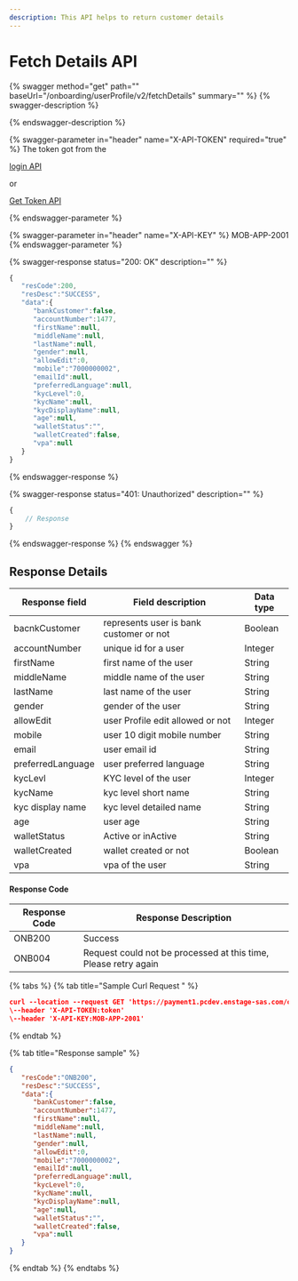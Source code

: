 ```yaml
---
description: This API helps to return customer details
---
```


# Fetch Details API

{% swagger method="get" path="" baseUrl="<domain>/onboarding/userProfile/v2/fetchDetails" summary="" %}
{% swagger-description %}

{% endswagger-description %}

{% swagger-parameter in="header" name="X-API-TOKEN" required="true" %}
The token got from the 

[login API](../../../../version-1/customer-on-boarding/api-specification/authentication-and-authorization/login-api.md)

 or 

[Get Token API](../../../../version-1/customer-on-boarding/common-apis/get-app-token-api.md)


{% endswagger-parameter %}

{% swagger-parameter in="header" name="X-API-KEY" %}
MOB-APP-2001
{% endswagger-parameter %}

{% swagger-response status="200: OK" description="" %}
```javascript
{
   "resCode":200,
   "resDesc":"SUCCESS",
   "data":{
      "bankCustomer":false,
      "accountNumber":1477,
      "firstName":null,
      "middleName":null,
      "lastName":null,
      "gender":null,
      "allowEdit":0,
      "mobile":"7000000002",
      "emailId":null,
      "preferredLanguage":null,
      "kycLevel":0,
      "kycName":null,
      "kycDisplayName":null,
      "age":null,
      "walletStatus":"",
      "walletCreated":false,
      "vpa":null
   }
}
```
{% endswagger-response %}

{% swagger-response status="401: Unauthorized" description="" %}
```javascript
{
    // Response
}
```
{% endswagger-response %}
{% endswagger %}

## Response Details

| Response field    | Field description                       | Data type |
| ----------------- | --------------------------------------- | --------- |
| bacnkCustomer     | represents user is bank customer or not | Boolean   |
| accountNumber     | unique id for a user                    | Integer   |
| firstName         | first name of the user                  | String    |
| middleName        | middle name of the user                 | String    |
| lastName          | last name of the user                   | String    |
| gender            | gender of the user                      | String    |
| allowEdit         | user Profile edit allowed or not        | Integer   |
| mobile            | user 10 digit mobile number             | String    |
| email             | user email id                           | String    |
| preferredLanguage | user preferred language                 | String    |
| kycLevl           | KYC level of the user                   | Integer   |
| kycName           | kyc level short name                    | String    |
| kyc display name  | kyc level detailed name                 | String    |
| age               | user age                                | String    |
| walletStatus      | Active or inActive                      | String    |
| walletCreated     | wallet created or not                   | Boolean   |
| vpa               | vpa of the user                         | String    |

#### Response Code

| Response Code | Response Description                                            |
| ------------- | --------------------------------------------------------------- |
| ONB200        | Success                                                         |
| ONB004        | Request could not be processed at this time, Please retry again |

{% tabs %}
{% tab title="Sample Curl Request " %}
```json
curl --location --request GET 'https://payment1.pcdev.enstage-sas.com/onboarding/userProfile/fetchDetails/v1'
\--header 'X-API-TOKEN:token'
\--header 'X-API-KEY:MOB-APP-2001'
```
{% endtab %}

{% tab title="Response sample" %}
```json
{
   "resCode":"ONB200",
   "resDesc":"SUCCESS",
   "data":{
      "bankCustomer":false,
      "accountNumber":1477,
      "firstName":null,
      "middleName":null,
      "lastName":null,
      "gender":null,
      "allowEdit":0,
      "mobile":"7000000002",
      "emailId":null,
      "preferredLanguage":null,
      "kycLevel":0,
      "kycName":null,
      "kycDisplayName":null,
      "age":null,
      "walletStatus":"",
      "walletCreated":false,
      "vpa":null
   }
}
```
{% endtab %}
{% endtabs %}
